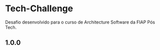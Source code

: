 # Tech-Challenge

Desafio desenvolvido para o curso de Architecture Software da FIAP Pós Tech.

## 1.0.0